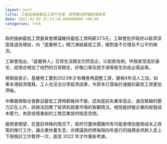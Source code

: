 ```yaml
---
layout: post
title: 工會指凍結最低工資不合理　商界歡迎紓緩經營成本
date: 2021-02-02 22:23:54.000000000 +08:00
categories: rthk
---
```


政府接納最低工資委員會建議維持最低工資時薪37.5元，工聯會批評政府以經濟深度衰退為理由，向「底層勞工」開刀凍結最低工資，絕對是不合理及不公平的做法。

工聯會指出，「底層勞人」日常生活開支仍然高企，以劏房為例，呎租甚至高於豪宅，疫情亦增加了他們的日常開支，好像口罩及搓手液等衛生防疫必需品等。

勞聯就表示，基層勞工要到2023年才有機會再調整工資，變相4年沒人工加，如果本港經濟復蘇，工人也沒法分享經濟成果，令原本已落後於通脹的最低工資更加滯後。

中華廠商聯合會歡迎最低工資時薪維持不變，認為當前失業率高企，通貨緊縮的壓力正在上升，該做法回應了經濟和就業市場的客觀情況，相信能紓緩企業的經營成本壓力，為受疫情重創的工商百業提供喘息空間。

廠商會期望，在當前特殊的情況下，政府可盡快擱置所有可能會增加營商成本之政策的推行工作，讓企業休養生息，亦建議政府將每隔四年進行的強積金供款入息上下限檢討工作暫停一次，直至 2022 年才作重新考慮。
